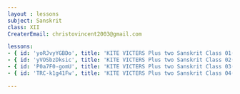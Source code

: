 ```yaml
--- 
layout : lessons 
subject: Sanskrit
class: XII
CreaterEmail: christovincent2003@gmail.com

lessons:
- { id: 'yoRJvyYGBDo', title: 'KITE VICTERS Plus two Sanskrit Class 01(First Bell-ഫസ്റ്റ് ബെല്‍)' }
- { id: 'yVOSbzDksic', title: 'KITE VICTERS Plus two Sanskrit Class 02(First Bell-ഫസ്റ്റ് ബെല്‍)' }
- { id: 'P0a7F0-gomU', title: 'KITE VICTERS Plus two Sanskrit Class 03(First Bell-ഫസ്റ്റ് ബെല്‍)' }
- { id: 'TRC-k1g41Fw', title: 'KITE VICTERS Plus two Sanskrit Class 04(First Bell-ഫസ്റ്റ് ബെല്‍)' }

---
```

